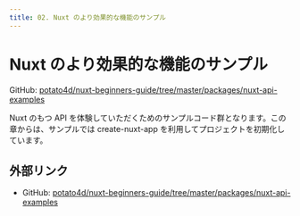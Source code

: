 ```yaml
---
title: 02. Nuxt のより効果的な機能のサンプル
---
```


# Nuxt のより効果的な機能のサンプル

GitHub: [potato4d/nuxt-beginners-guide/tree/master/packages/nuxt-api-examples](https://github.com/potato4d/nuxt-beginners-guide/tree/master/packages/nuxt-api-examples)

Nuxt のもつ API を体験していただくためのサンプルコード群となります。この章からは、サンプルでは create-nuxt-app を利用してプロジェクトを初期化しています。

## 外部リンク

- GitHub: [potato4d/nuxt-beginners-guide/tree/master/packages/nuxt-api-examples](https://github.com/potato4d/nuxt-beginners-guide/tree/master/packages/nuxt-api-examples)
